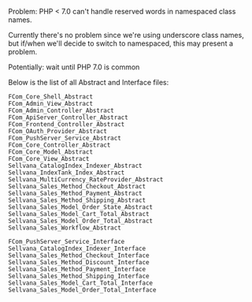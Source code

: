 Problem: PHP < 7.0 can't handle reserved words in namespaced class names.

Currently there's no problem since we're using underscore class names, but if/when we'll decide to switch to namespaced, this may present a problem.

Potentially: wait until PHP 7.0 is common 

Below is the list of all Abstract and Interface files:

    FCom_Core_Shell_Abstract
    FCom_Admin_View_Abstract
    FCom_Admin_Controller_Abstract
    FCom_ApiServer_Controller_Abstract
    FCom_Frontend_Controller_Abstract
    FCom_OAuth_Provider_Abstract
    FCom_PushServer_Service_Abstract
    FCom_Core_Controller_Abstract
    FCom_Core_Model_Abstract
    FCom_Core_View_Abstract
    Sellvana_CatalogIndex_Indexer_Abstract
    Sellvana_IndexTank_Index_Abstract
    Sellvana_MultiCurrency_RateProvider_Abstract
    Sellvana_Sales_Method_Checkout_Abstract
    Sellvana_Sales_Method_Payment_Abstract
    Sellvana_Sales_Method_Shipping_Abstract
    Sellvana_Sales_Model_Order_State_Abstract
    Sellvana_Sales_Model_Cart_Total_Abstract
    Sellvana_Sales_Model_Order_Total_Abstract
    Sellvana_Sales_Workflow_Abstract
    
    FCom_PushServer_Service_Interface
    Sellvana_CatalogIndex_Indexer_Interface
    Sellvana_Sales_Method_Checkout_Interface
    Sellvana_Sales_Method_Discount_Interface
    Sellvana_Sales_Method_Payment_Interface
    Sellvana_Sales_Method_Shipping_Interface
    Sellvana_Sales_Model_Cart_Total_Interface
    Sellvana_Sales_Model_Order_Total_Interface